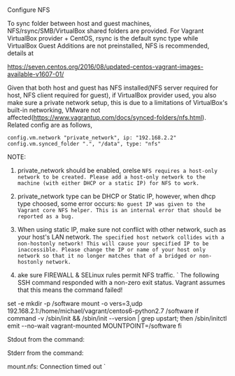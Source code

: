 #


##

Configure NFS

To sync folder between host and guest machines, NFS/rsync/SMB/VirtualBox shared folders are provided.
For Vagrant VirtualBox provider + CentOS, rsync is the default sync type while VirtualBox Guest Additions are not preinstalled, NFS is recommended, details at

https://seven.centos.org/2016/08/updated-centos-vagrant-images-available-v1607-01/

Given that both host and guest has NFS installed(NFS server required for host, NFS client required for guest), if VirtualBox provider used, you also make sure a private network setup,
this is due to a limitations of VirtualBox's built-in networking, VMware not affected(https://www.vagrantup.com/docs/synced-folders/nfs.html).
Related config are as follows,

    config.vm.network "private_network", ip: "192.168.2.2"
    config.vm.synced_folder ".", "/data", type: "nfs"

NOTE:

1. private_network should be enabled, orelse
`
NFS requires a host-only network to be created.
Please add a host-only network to the machine (with either DHCP or a
static IP) for NFS to work.
`

2. private_network type can be DHCP or Static IP, however, when dhcp type choosed, some error occurs:
`
No guest IP was given to the Vagrant core NFS helper. This is an
internal error that should be reported as a bug.
`

3. When using static IP, make sure not conflict with other network, such as your host's LAN network.
`
The specified host network collides with a non-hostonly network!
This will cause your specified IP to be inaccessible. Please change
the IP or name of your host only network so that it no longer matches that of
a bridged or non-hostonly network.
`

4. ake sure FIREWALL & SELinux rules permit NFS traffic.
`
The following SSH command responded with a non-zero exit status.
Vagrant assumes that this means the command failed!

set -e
mkdir -p /software
mount -o vers=3,udp 192.168.2.1:/home/michael/vagrant/centos6-python2.7 /software
if command -v /sbin/init && /sbin/init --version | grep upstart; then
  /sbin/initctl emit --no-wait vagrant-mounted MOUNTPOINT=/software
fi


Stdout from the command:



Stderr from the command:

mount.nfs: Connection timed out
`
